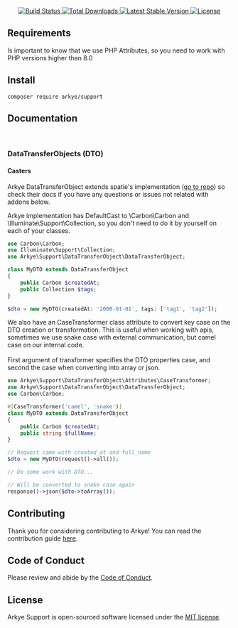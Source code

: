 <!-- <p align="center"><img src="/art/logo.svg" alt="Logo Arkye Support"></p> -->

<p align="center">
    <a href="https://github.com/arkye/support/actions">
        <img src="https://github.com/arkye/support/workflows/tests/badge.svg" alt="Build Status">
    </a>
    <a href="https://packagist.org/packages/arkye/support">
        <img src="https://img.shields.io/packagist/dt/arkye/support" alt="Total Downloads">
    </a>
    <a href="https://packagist.org/packages/arkye/support">
        <img src="https://img.shields.io/packagist/v/arkye/support" alt="Latest Stable Version">
    </a>
    <a href="https://packagist.org/packages/arkye/support">
        <img src="https://img.shields.io/packagist/l/arkye/support" alt="License">
    </a>
</p>

## Requirements
Is important to know that we use PHP Attributes, so you need to work with PHP versions higher than 8.0

## Install
```terminal
composer require arkye/support
```

## Documentation

<br>

### DataTransferObjects (DTO)


#### Casters
Arkye DataTransferObject extends spatie's implementation ([go to repo](https://github.com/spatie/data-transfer-object)) so check 
their docs if you have any questions or issues not related with addons below.

Arkye implementation has DefaultCast to  \Carbon\Carbon and \Illuminate\Support\Collection, so you don't need to 
do it by yourself on each of your classes.

```php
use Carbon\Carbon;
use Illuminate\Support\Collection;
use Arkye\Support\DataTransferObject\DataTransferObject;

class MyDTO extends DataTransferObject
{
    public Carbon $createdAt;
    public Collection $tags;
}

$dto = new MyDTO(createdAt: '2000-01-01', tags: ['tag1', 'tag2']);
```

We also have an CaseTransformer class attribute to convert key case on the DTO creation or transformation.
This is useful when working with apis, sometimes we use snake case with external communication, 
but camel case on our internal code.<br><br>
First argument of transformer specifies the DTO properties case, and second 
the case when converting into array or json.

```php
use Arkye\Support\DataTransferObject\Attributes\CaseTransformer;
use Arkye\Support\DataTransferObject\DataTransferObject;
use Carbon\Carbon;

#[CaseTransformer('camel', 'snake')]
class MyDTO extends DataTransferObject
{
    public Carbon $createdAt;
    public string $fullName;
}

// Request came with created_at and full_name
$dto = new MyDTO(request()->all());

// Do some work with DTO...

// Will be converted to snake case again
response()->json($dto->toArray());
```

## Contributing

Thank you for considering contributing to Arkye! You can read the contribution guide [here](.github/CONTRIBUTING.md).

## Code of Conduct

Please review and abide by the [Code of Conduct](.github/CODE_OF_CONDUCT.md).

## License

Arkye Support is open-sourced software licensed under the [MIT license](LICENSE.md).
